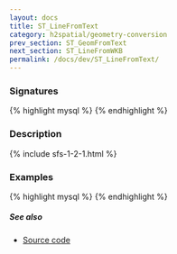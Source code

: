 ```yaml
---
layout: docs
title: ST_LineFromText
category: h2spatial/geometry-conversion
prev_section: ST_GeomFromText
next_section: ST_LineFromWKB
permalink: /docs/dev/ST_LineFromText/
---
```


### Signatures

{% highlight mysql %}
{% endhighlight %}

### Description



{% include sfs-1-2-1.html %}

### Examples

{% highlight mysql %}
{% endhighlight %}

##### See also

* [Source code](https://github.com/irstv/H2GIS/blob/master/h2spatial/src/main/java/org/h2gis/h2spatial/internal/function/spatial/convert/ST_LineFromText.java)
